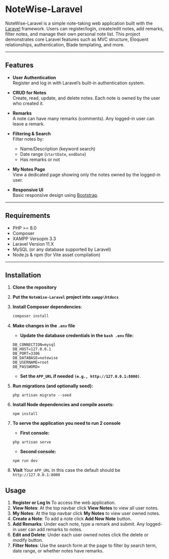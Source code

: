 # NoteWise-Laravel

NoteWise-Laravel is a simple note-taking web application built with the [Laravel](https://laravel.com/) framework. Users can register/login, create/edit notes, add remarks, filter notes, and manage their own personal note list. This project demonstrates core Laravel features such as MVC structure, Eloquent relationships, authentication, Blade templating, and more.

---

## Features

- **User Authentication**  
  Register and log in with Laravel’s built-in authentication system.

- **CRUD for Notes**  
  Create, read, update, and delete notes. Each note is owned by the user who created it.

- **Remarks**  
  A note can have many remarks (comments). Any logged-in user can leave a remark.

- **Filtering & Search**  
  Filter notes by:
  - Name/Description (keyword search)  
  - Date range (`startDate`, `endDate`)  
  - Has remarks or not

- **My Notes Page**  
  View a dedicated page showing only the notes owned by the logged-in user.

- **Responsive UI**  
  Basic responsive design using [Bootstrap](https://getbootstrap.com/). 

---

## Requirements

- PHP >= 8.0
- Composer
- XAMPP Versopm 3.3
- Laravel Version 11.X
- MySQL (or any database supported by Laravel)
- Node.js & npm (for Vite asset compilation)

---

## Installation

1. **Clone the repository**
2. **Put the ```NoteWise-Laravel``` project into ```xampp\htdocs```**
3. **Install Composer dependencies**:
   ```bash
   composer install
4. **Make changes in the ```.env``` file**
   - **Update the database credentials in the ```bash .env``` file:**
   ```
   DB_CONNECTION=mysql
   DB_HOST=127.0.0.1
   DB_PORT=3306
   DB_DATABASE=notewise
   DB_USERNAME=root
   DB_PASSWORD=
   ```
   
   - **Set the ```APP_URL``` if needed ```(e.g., http://127.0.0.1:8000)```**.

5. **Run migrations (and optionally seed):**
   ```
   php artisan migrate --seed
   ```
7. **Install Node dependencies and compile assets:**
   ```
   npm install
   ```
9. **To serve the application you need to run 2 console**
   - **First console:**
   ```
   php artisan serve
   ```
   - **Second console:**
   ```
   npm run dev
   ```
10. **Visit**
    Your ```APP_URL``` in this case the default should be ```http://127.0.0.1:8000```

## Usage

1. **Register or Log In** To access the web application.
2. **View Notes**: At the top navbar click **View Notes** to view all user notes.
3. **My Notes**: At the top navbar click **My Notes** to view user owned notes.
4. **Create a Note**: To add a note click **Add New Note** button.
5. **Add Remarks**: Under each note, type a remark and submit. Any logged-in user can add remarks to notes.
6. **Edit and Delete**:  Under each user owned notes click the delete or modify button.
7. **Filter Notes**: Use the search form at the page to filter by search term, date range, or whether notes have remarks.
    
